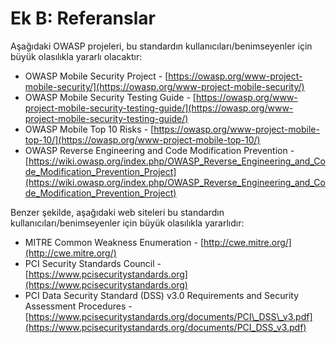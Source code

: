 # Ek B: Referanslar

Aşağıdaki OWASP projeleri, bu standardın kullanıcıları/benimseyenler için büyük olasılıkla yararlı olacaktır:

- OWASP Mobile Security Project - [https://owasp.org/www-project-mobile-security/](https://owasp.org/www-project-mobile-security/)
- OWASP Mobile Security Testing Guide - [https://owasp.org/www-project-mobile-security-testing-guide/](https://owasp.org/www-project-mobile-security-testing-guide/)
- OWASP Mobile Top 10 Risks - [https://owasp.org/www-project-mobile-top-10/](https://owasp.org/www-project-mobile-top-10/)
- OWASP Reverse Engineering and Code Modification Prevention - [https://wiki.owasp.org/index.php/OWASP_Reverse_Engineering_and_Code_Modification_Prevention_Project](https://wiki.owasp.org/index.php/OWASP_Reverse_Engineering_and_Code_Modification_Prevention_Project)

Benzer şekilde, aşağıdaki web siteleri bu standardın kullanıcıları/benimseyenler için büyük olasılıkla yararlıdır:

- MITRE Common Weakness Enumeration - [http://cwe.mitre.org/](http://cwe.mitre.org/)
- PCI Security Standards Council - [https://www.pcisecuritystandards.org](https://www.pcisecuritystandards.org)
- PCI Data Security Standard (DSS) v3.0 Requirements and Security Assessment Procedures - [https://www.pcisecuritystandards.org/documents/PCI\_DSS\_v3.pdf](https://www.pcisecuritystandards.org/documents/PCI_DSS_v3.pdf)

